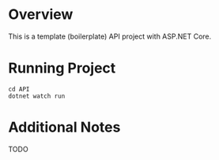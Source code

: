 # Overview

This is a template (boilerplate) API project with ASP.NET Core.

# Running Project

```
cd API
dotnet watch run
```

# Additional Notes
TODO
